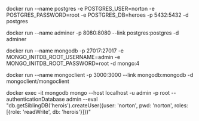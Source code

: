 docker run --name postgres -e POSTGRES_USER=norton -e POSTGRES_PASSWORD=root -e POSTGRES_DB=heroes -p 5432:5432 -d postgres

docker run --name adminer -p 8080:8080 --link postgres:postgres -d adminer

docker run --name mongodb -p 27017:27017 -e MONGO_INITDB_ROOT_USERNAME=admin -e MONGO_INITDB_ROOT_PASSWORD=root -d mongo:4

docker run --name mongoclient -p 3000:3000 --link mongodb:mongodb -d mongoclient/mongoclient

docker exec -it mongodb mongo --host localhost -u admin -p root --authenticationDatabase admin --eval "db.getSiblingDB('herois').createUser({user: 'norton', pwd: 'norton', roles: [{role: 'readWrite', db: 'herois'}]})"